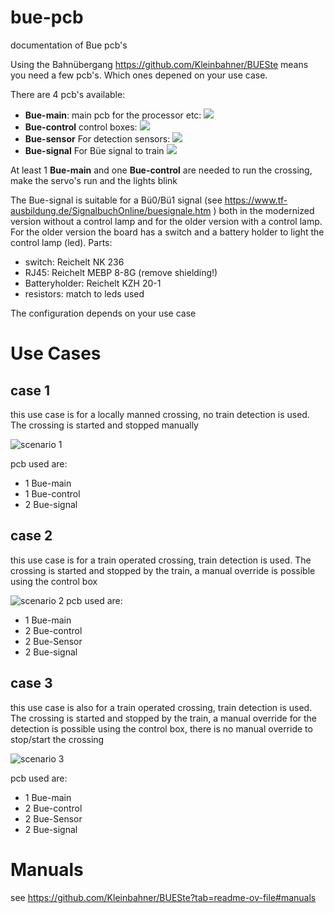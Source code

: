 # bue-pcb
documentation of Bue pcb's

Using the Bahnübergang https://github.com/Kleinbahner/BUESte means you need a few pcb's. Which ones depened on your use case.

There are 4 pcb's available:
- **Bue-main**: main pcb for the processor etc: ![](/img/bue-v2.png)
- **Bue-control** control boxes: ![](/img/BUE_Box-PCB.jpg)
- **Bue-sensor** For detection sensors: ![](/img/bue-sensor.png)
- **Bue-signal** For Büe signal to train ![](/img/BUE_Sig-PCB.jpg)

At least 1 **Bue-main** and one **Bue-control** are needed to run the crossing, make the servo's run and the lights blink

The Bue-signal is suitable for a Bü0/Bü1 signal (see https://www.tf-ausbildung.de/SignalbuchOnline/buesignale.htm ) both in the modernized version without a control lamp and for the older version with a control lamp. For the older version the board has a switch and a battery holder to light the control lamp (led).
Parts:
- switch: Reichelt NK 236
- RJ45: Reichelt MEBP 8-8G (remove shielding!)
- Batteryholder: Reichelt KZH 20-1
- resistors: match to leds used

The configuration depends on your use case

# Use Cases

## case 1

this use case is for a locally manned crossing, no train detection is used. The crossing is started and stopped manually

![scenario 1](/img/scenario-1.jpg)

pcb used are:
- 1 Bue-main
- 1 Bue-control
- 2 Bue-signal



## case 2

this use case is for a train operated crossing,  train detection is used. The crossing is started and stopped by the train, a manual override is possible using the control box

![scenario 2](/img/scenario-2.jpg)
pcb used are:
- 1 Bue-main
- 2 Bue-control
- 2 Bue-Sensor
- 2 Bue-signal


## case 3

this use case is also for a train operated crossing,  train detection is used. The crossing is started and stopped by the train, a manual override for the detection is possible using the control box, there is no manual override to stop/start the crossing

![scenario 3](/img/scenario-3.jpg)

pcb used are:
- 1 Bue-main
- 2 Bue-control
- 2 Bue-Sensor
- 2 Bue-signal


# Manuals
see https://github.com/Kleinbahner/BUESte?tab=readme-ov-file#manuals
